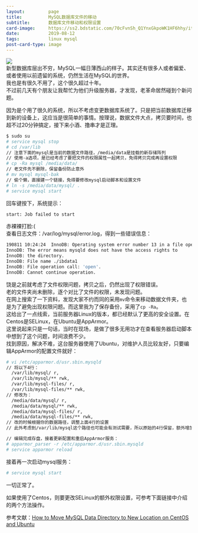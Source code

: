 ```yaml
---
layout:         page
title:          MySQL数据库文件的移动
subtitle:       数据库文件移动和权限设置
card-image:		https://ss2.bdstatic.com/70cFvnSh_Q1YnxGkpoWK1HF6hhy/it/u=1440923339,67641147&fm=26&gp=0.jpg
date:           2019-08-12
tags:           linux mysql
post-card-type: image
---
```

![](https://ss2.bdstatic.com/70cFvnSh_Q1YnxGkpoWK1HF6hhy/it/u=1440923339,67641147&fm=26&gp=0.jpg)  
新型数据库层出不穷，MySQL一幅日薄西山的样子。其实还有很多人或者偏爱、或者使用以前遗留的系统，仍然生活在MySQL的世界。  
我也是有很久不用了，这个很久超过十年。  
不过前几天有个朋友让我帮忙为他们升级服务器，才发现，老革命居然碰到个新问题。  

因为是个用了很久的系统，所以不考虑变更数据库系统了。只是把当前数据库迁移到新的设备上，这应当是很简单的事情。按理说，数据文件大点，拷贝要时间，也超不过20分钟搞定，接下来小酒、撸串才是正理。  
```bash
$ sudo su
# service mysql stop
# cd /var/lib
// 注意下面的mysql是当前的数据文件路径，/media/data是挂载的新存储阵列
// 使用-a选项，是已经考虑了要把文件的权限属性一起拷贝，免得拷贝完成再设置权限
# cp -Ra mysql /media/data/
// 老文件先不删除，保留备份防止意外
# mv mysql mysql-bak
// 偷个懒，直接建一个链接，免得要修改mysql启动脚本和设置文件
# ln -s /media/data/mysql/ .
# service mysql start
```
回车键按下，系统提示：  
```bash
start: Job failed to start
```
赤裸裸打脸:(  
查看日志文件：/var/log/mysql/error.log，得到一些错误信息：  
```bash
190811 10:24:24  InnoDB: Operating system error number 13 in a file operation.
InnoDB: The error means mysqld does not have the access rights to
InnoDB: the directory.
InnoDB: File name ./ibdata1
InnoDB: File operation call: 'open'.
InnoDB: Cannot continue operation.
```
饶是之前就考虑了文件权限问题，拷贝之后，仍然出现了权限错误。  
老的文件夹尚未删除，逐个对比了文件的权限，未发现问题。  
在网上搜索了一下资料，发现大家不约而同的采用`mv`命令来移动数据文件夹，也是为了避免出现权限问题。而这里我为了保存备份，采用了`cp -Ra`。  
这给出了一点线索，当前服务器Linux的版本，都已经默认了更高的安全设置。在Centos是SELinux，在Ubuntu是AppArmor。  
这里说起来只是一句话，当时在现场，是做了很多无用功才在查看服务器启动脚本中想到了这个问题，时间浪费不少。  
找到原因，解决不难，这台服务器使用了Ubuntu，对维护人员比较友好，只要编辑AppArmor的配置文件就好：  
```bash
# vi /etc/apparmor.d/usr.sbin.mysqld
// 将以下4行：
  /var/lib/mysql/ r,
  /var/lib/mysql/** rwk,
  /var/lib/mysql-files/ r,
  /var/lib/mysql-files/** rwk,
// 修改为：
  /media/data/mysql/ r,
  /media/data/mysql/** rwk,
  /media/data/mysql-files/ r,
  /media/data/mysql-files/** rwk,
// 改的时候根据你的数据路径，调整上面4行的设置
// 此外考虑到/var/lib/mysql这个路径也可能会有测试需要，所以原始的4行保留，额外增加4行也可，不差那一点点运算

// 编辑完成存盘，接着更新配置和重启AppArmor服务：
# apparmor_parser -r /etc/apparmor.d/usr.sbin.mysqld
# service apparmor reload
```
接着再一次启动mysql服务：  
```bash
# service mysql start
```
一切正常了。  

如果使用了Centos，则要更改SELinux的额外权限设置，可参考下面链接中介绍的两个方法操作。  

参考文献：[How to Move MySQL Data Directory to New Location on CentOS and Ubuntu](https://www.thegeekstuff.com/2016/05/move-mysql-directory/)  


